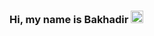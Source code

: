 ### Hi, my name is Bakhadir <img src="https://media2.giphy.com/media/v1.Y2lkPTc5MGI3NjExbGNhZDZlbm01Nm45NGZxMjJnaHZuanI3NG4yMm5ua3F2emN4MGFndSZlcD12MV9pbnRlcm5hbF9naWZfYnlfaWQmY3Q9cw/w1OBpBd7kJqHrJnJ13/giphy.gif" width="20px" alt="emoji">

<!--
**bakhadirsultanov/bakhadirsultanov** is a ✨ _special_ ✨ repository because its `README.md` (this file) appears on your GitHub profile.

Here are some ideas to get you started:

- 🔭 I’m currently working on ...
- 🌱 I’m currently learning ...
- 👯 I’m looking to collaborate on ...
- 🤔 I’m looking for help with ...
- 💬 Ask me about ...
- 📫 How to reach me: ...
- 😄 Pronouns: ...
- ⚡ Fun fact: ...
-->

